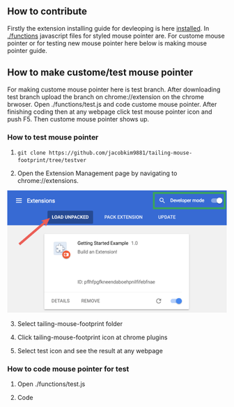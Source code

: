 ## How to contribute
Firstly the extension installing guide for devleoping is here [installed](https://github.com/jacobkim9881/tailing-mouse-footprint/blob/master/README.md). In [./functions](https://github.com/jacobkim9881/tailing-mouse-footprint/tree/master/functions) javascript files for styled mouse pointer are. For custome mouse pointer or for testing new mouse pointer here below is making mouse pointer guide.

## How to make custome/test mouse pointer
For making custome mouse pointer here is test branch. After downloading test branch upload the branch on chrome://extension on the chrome brwoser. Open ./functions/test.js and code custome mouse pointer. After finishing coding then at any webpage click test mouse pointer icon and push F5. Then custome mouse pointer shows up.

### How to test mouse pointer
1. `git clone https://github.com/jacobkim9881/tailing-mouse-footprint/tree/testver`

2. Open the Extension Management page by navigating to chrome://extensions.

![Extensions image](./docs/load_extension.png "load extensino")

3. Select tailing-mouse-footprint folder

4. Click tailing-mouse-footprint icon at chrome plugins

5. Select test icon and see the result at any webpage

### How to code mouse pointer for test
1. Open ./functions/test.js

2. Code
